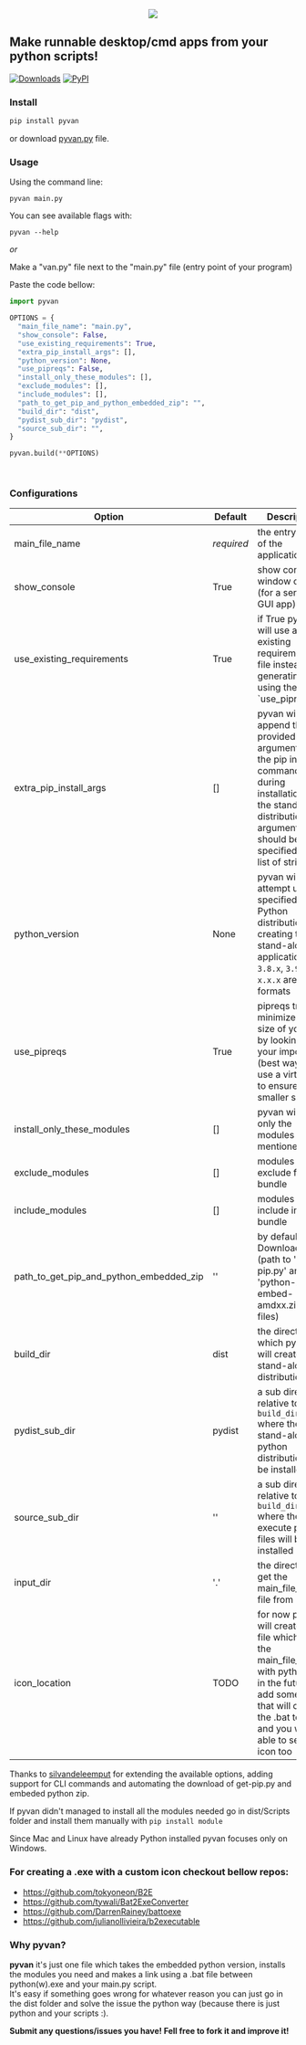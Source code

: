 <p align="center">
  <img src="pyvan.png">
</p>

<p align="center">
  <h2> Make runnable desktop/cmd apps from your python scripts!</h2>
</p>


[![Downloads](https://pepy.tech/badge/pyvan)](https://pepy.tech/project/pyvan) [![PyPI](https://img.shields.io/pypi/v/pyvan?color=blue)](https://pypi.org/project/pyvan/)


### Install
```py
pip install pyvan
```
or download [pyvan.py](https://raw.githubusercontent.com/ClimenteA/pyvan/master/src/pyvan.py) file.

### Usage

Using the command line:

`pyvan main.py`

You can see available flags with:

`pyvan --help`

*or*

Make a "van.py" file next to the "main.py" file (entry point of your program) 

Paste the code bellow:

```py
import pyvan

OPTIONS = {
  "main_file_name": "main.py",
  "show_console": False,
  "use_existing_requirements": True,
  "extra_pip_install_args": [],
  "python_version": None,
  "use_pipreqs": False,
  "install_only_these_modules": [],
  "exclude_modules": [],
  "include_modules": [],
  "path_to_get_pip_and_python_embedded_zip": "",
  "build_dir": "dist",
  "pydist_sub_dir": "pydist",
  "source_sub_dir": "",
}

pyvan.build(**OPTIONS)

 
```


### Configurations

**Option**|**Default**|**Description**
-----|-----|-----
main\_file\_name|*required*|the entry point of the application
show\_console|True|show console window or not (for a service or GUI app)
use\_existing\_requirements|True|if True pyvan will use an existing requirements.txt file instead of generating one using the: `use\_pipreqs
extra\_pip\_install\_args|[]|pyvan will append the provided arguments to the pip install command during installation of the stand-alone distribution.The arguments should be specified as a list of strings
python\_version|None|pyvan will attempt use the specified Python distribution for creating the stand-alone application, `3.8.x`, `3.9.1`, or `x.x.x` are valid formats
use\_pipreqs|True|pipreqs tries to minimize the size of your app by looking at your imports (best way is to use a virtualenv to ensure a smaller size
install\_only\_these\_modules|[]|pyvan will install only the modules mentioned here
exclude\_modules|[]|modules to exclude from bundle
include\_modules|[]|modules to include in the bundle
path\_to\_get\_pip\_and\_python\_embedded\_zip|''|by default is the Download path (path to 'get-pip.py' and 'python-x.x.x-embed-amdxx.zip' files)
build\_dir|dist|the directory in which pyvan will create the stand-alone distribution
pydist\_sub\_dir|pydist|a sub directory relative to `build_dir` where the stand-alone python distribution will be installed
source\_sub\_dir|''|a sub directory relative to `build_dir` where the to execute python files will be installed
input\_dir|'.'|the directory to get the main\_file\_name file from
icon\_location|TODO|for now pyvan will create a .bat file which links the main\_file\_name with python.exe in the future will add something that will convert the .bat to .exe and you will be able to set it an icon too


Thanks to [silvandeleemput](https://github.com/silvandeleemput) for extending the available options, adding support for CLI commands and automating the download of get-pip.py and embeded python zip. 


If pyvan didn't managed to install all the modules needed go in dist/Scripts folder and install them manually with `pip install module`

Since Mac and Linux have already Python installed pyvan focuses only on Windows.

### For creating a .exe with a custom icon checkout bellow repos:

- https://github.com/tokyoneon/B2E
- https://github.com/tywali/Bat2ExeConverter
- https://github.com/DarrenRainey/battoexe
- https://github.com/julianollivieira/b2executable


### Why pyvan?

**pyvan** it's just one file which takes the embedded python version, installs the modules you need and makes a link using a .bat file between python(w).exe and your main.py script.
<br>
It's easy if something goes wrong for whatever reason you can just go in the dist folder and solve the issue the python way (because there is just python and your scripts :).


**Submit any questions/issues you have! Fell free to fork it and improve it!**
